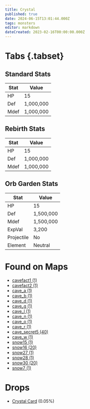 ```yaml
---
title: Crystal
published: true
date: 2024-06-15T13:01:44.000Z
tags: monsters
editor: markdown
dateCreated: 2023-02-16T00:00:00.000Z
---
```


# Tabs {.tabset}

## Standard Stats

|Stat|Value|
|-|-|
|HP|15|
|Def|1,000,000|
|Mdef|1,000,000|
## Rebirth Stats

|Stat|Value|
|-|-|
|HP|15|
|Def|1,000,000|
|Mdef|1,000,000|
## Orb Garden Stats

|Stat|Value|
|-|-|
|HP|15|
|Def|1,500,000|
|Mdef|1,500,000|
|ExpVal|3,200|
|Projectile|No|
|Element|Neutral|

# Found on Maps
 * [cavefact1 (1)](/maps/cavefact1)
 * [cavefact2 (1)](/maps/cavefact2)
 * [cave_a (1)](/maps/cave_a)
 * [cave_b (1)](/maps/cave_b)
 * [cave_d (1)](/maps/cave_d)
 * [cave_g (1)](/maps/cave_g)
 * [cave_l (1)](/maps/cave_l)
 * [cave_n (1)](/maps/cave_n)
 * [cave_o (1)](/maps/cave_o)
 * [cave_r (1)](/maps/cave_r)
 * [cave_secret5 (40)](/maps/cave_secret5)
 * [cave_w (1)](/maps/cave_w)
 * [snow15 (1)](/maps/snow15)
 * [snow16 (20)](/maps/snow16)
 * [snow27 (1)](/maps/snow27)
 * [snow28 (1)](/maps/snow28)
 * [snow30 (20)](/maps/snow30)
 * [snow7 (1)](/maps/snow7)

# Drops
 * [Crystal Card](/items/crystal-card) (0.05%)
